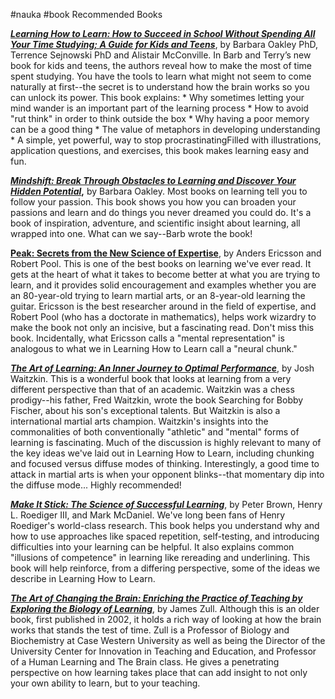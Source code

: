 #nauka #book
Recommended Books

_**[Learning How to Learn: How to Succeed in School Without Spending All Your Time Studying; A Guide for Kids and Teens](https://barbaraoakley.com/books/learning-how-to-learn/)**_, by Barbara Oakley PhD, Terrence Sejnowski PhD and Alistair McConville. In Barb and Terry’s new book for kids and teens, the authors reveal how to make the most of time spent studying. You have the tools to learn what might not seem to come naturally at first--the secret is to understand how the brain works so you can unlock its power. This book explains: * Why sometimes letting your mind wander is an important part of the learning process * How to avoid "rut think" in order to think outside the box * Why having a poor memory can be a good thing * The value of metaphors in developing understanding * A simple, yet powerful, way to stop procrastinatingFilled with illustrations, application questions, and exercises, this book makes learning easy and fun.

**[_Mindshift: Break Through Obstacles to Learning and Discover Your Hidden Potential_](https://barbaraoakley.com/books/mindshift/),** by Barbara Oakley. Most books on learning tell you to follow your passion. This book shows you how you can broaden your passions and learn and do things you never dreamed you could do. It's a book of inspiration, adventure, and scientific insight about learning, all wrapped into one. What can we say--Barb wrote the book!

[**Peak: Secrets from the New Science of Expertise**](https://www.amazon.com/gp/product/0544456238/ref=as_li_qf_sp_asin_il_tl?ie=UTF8&tag=learningho0a9-20&camp=1789&creative=9325&linkCode=as2&creativeASIN=0544456238&linkId=43f3a7bff9f00f282182cf825f4a09f5), by Anders Ericsson and Robert Pool. This is one of the best books on learning we've ever read. It gets at the heart of what it takes to become better at what you are trying to learn, and it provides solid encouragement and examples whether you are an 80-year-old trying to learn martial arts, or an 8-year-old learning the guitar. Ericsson is the best researcher around in the field of expertise, and Robert Pool (who has a doctorate in mathematics), helps work wizardry to make the book not only an incisive, but a fascinating read. Don't miss this book. Incidentally, what Ericsson calls a "mental representation" is analogous to what we in Learning How to Learn call a "neural chunk."

[_**The Art of Learning: An Inner Journey to Optimal Performance**_](https://www.amazon.com/gp/product/0743277465/ref=as_li_qf_sp_asin_il_tl?ie=UTF8&tag=learningho0a9-20&camp=1789&creative=9325&linkCode=as2&creativeASIN=0743277465&linkId=5056f0364b1965e3b78fd6ed1879b04c), by Josh Waitzkin. This is a wonderful book that looks at learning from a very different perspective than that of an academic. Waitzkin was a chess prodigy--his father, Fred Waitzkin, wrote the book Searching for Bobby Fischer, about his son's exceptional talents. But Waitzkin is also a international martial arts champion. Waitzkin's insights into the commonalities of both conventionally "athletic" and "mental" forms of learning is fascinating. Much of the discussion is highly relevant to many of the key ideas we've laid out in Learning How to Learn, including chunking and focused versus diffuse modes of thinking. Interestingly, a good time to attack in martial arts is when your opponent blinks--that momentary dip into the diffuse mode... Highly recommended!

[**_Make It Stick: The Science of Successful Learning_**](https://www.amazon.com/gp/product/0674729013/ref=as_li_qf_sp_asin_il_tl?ie=UTF8&tag=learningho0a9-20&camp=1789&creative=9325&linkCode=as2&creativeASIN=0674729013&linkId=f278bfbdbd7462ea2d0a321bcb59b894), by Peter Brown, Henry L. Roediger III, and Mark McDaniel. We've long been fans of Henry Roediger's world-class research. This book helps you understand why and how to use approaches like spaced repetition, self-testing, and introducing difficulties into your learning can be helpful. It also explains common "illusions of competence" in learning like rereading and underlining. This book will help reinforce, from a differing perspective, some of the ideas we describe in Learning How to Learn.

[_**The Art of Changing the Brain: Enriching the Practice of Teaching by Exploring the Biology of Learning**_](https://www.amazon.com/gp/product/1579220541/ref=as_li_qf_sp_asin_il_tl?ie=UTF8&tag=learningho0a9-20&camp=1789&creative=9325&linkCode=as2&creativeASIN=1579220541&linkId=527c6ac2c4aad9d550e9992152bb27e6), by James Zull. Although this is an older book, first published in 2002, it holds a rich way of looking at how the brain works that stands the test of time. Zull is a Professor of Biology and Biochemistry at Case Western University as well as being the Director of the University Center for Innovation in Teaching and Education, and Professor of a Human Learning and The Brain class. He gives a penetrating perspective on how learning takes place that can add insight to not only your own ability to learn, but to your teaching.
